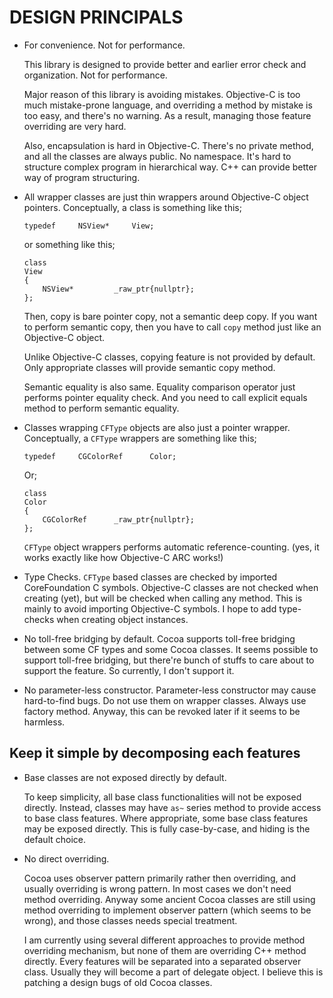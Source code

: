 DESIGN PRINCIPALS
=================








-	For convenience. Not for performance.

	This library is designed to provide better and earlier error check and organization.
	Not for performance. 
	
	Major reason of this library is avoiding mistakes. Objective-C is too much mistake-prone
	language, and overriding a method by mistake is too easy, and there's no warning.
	As a result, managing those feature overriding are very hard.
	
	Also, encapsulation is hard in Objective-C. There's no private method, and all the classes
	are always public. No namespace. It's hard to structure complex program in hierarchical way.
	C++ can provide better way of program structuring.






-	All wrapper classes are just thin wrappers around Objective-C object pointers.
	Conceptually, a class is something like this;
	
		typedef		NSView*		View;
		
	or something like this;
	
		class
		View
		{
			NSView*			_raw_ptr{nullptr};
		};


	Then, copy is bare pointer copy, not a semantic deep copy. If you want to perform semantic copy,
	then you have to call `copy` method just like an Objective-C object.

	Unlike Objective-C classes, copying feature is not provided by default. Only appropriate classes
	will provide semantic copy method.
	
	Semantic equality is also same. Equality comparison operator just performs pointer equality check.
	And you need to call explicit equals method to perform semantic equality.








-	Classes wrapping `CFType` objects are also just a pointer wrapper.
	Conceptually, a `CFType` wrappers are something like this;

		typedef		CGColorRef		Color;


	Or;

		class
		Color
		{
			CGColorRef		_raw_ptr{nullptr};
		};

	`CFType` object wrappers performs automatic reference-counting. (yes, it works exactly like how
	Objective-C ARC works!)





-	Type Checks.
	`CFType` based classes are checked by imported CoreFoundation C symbols.
	Objective-C classes are not checked when creating (yet), but will be checked
	when calling any method. This is mainly to avoid importing Objective-C symbols.
	I hope to add type-checks when creating object instances.












-	No toll-free bridging by default.
	Cocoa supports toll-free bridging between some CF types and some Cocoa classes.
	It seems possible to support toll-free bridging, but there're bunch of stuffs to care about to support
	the feature. So currently, I don't support it.



-	No parameter-less constructor.
	Parameter-less constructor may cause hard-to-find bugs. Do not use them on wrapper classes.
	Always use factory method.
	Anyway, this can be revoked later if it seems to be harmless.








Keep it simple by decomposing each features
-------------------------------------------



-	Base classes are not exposed directly by default.
	
	To keep simplicity, all base class functionalities will not be exposed directly.
	Instead, classes may have `as~` series method to provide access to base class features.
	Where appropriate, some base class features may be exposed directly. This is fully case-by-case, 
	and hiding is the default choice.



-	No direct overriding.

	Cocoa uses observer pattern primarily rather then overriding, and
	usually overriding is wrong pattern. In most cases we don't need method overriding.
	Anyway some ancient Cocoa classes are still using method overriding to implement observer
	pattern (which seems to be wrong), and those classes needs special treatment.

	I am currently using several different approaches to provide method overriding mechanism,
	but none of them are overriding C++ method directly. Every features will be separated into
	a separated observer class. Usually they will become a part of delegate object. I believe
	this is patching a design bugs of old Cocoa classes.

	
	
	
	
	
	
	
	
	
	
	
	
	
	
	
	
	
